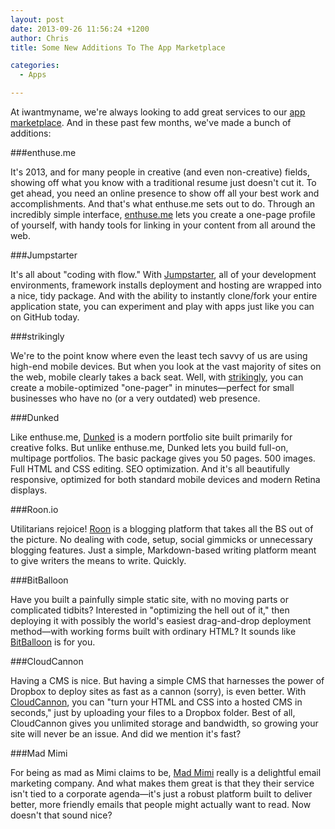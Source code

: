 ```yaml
---
layout: post
date: 2013-09-26 11:56:24 +1200
author: Chris
title: Some New Additions To The App Marketplace

categories:
  - Apps

---
```


<!-- excerpt -->

At iwantmyname, we're always looking to add great services to our [app marketplace](https://iwantmyname.com/services). And in these past few months, we've made a bunch of additions:

<!-- /excerpt -->

###enthuse.me

It's 2013, and for many people in creative (and even non-creative) fields, showing off what you know with a traditional resume just doesn't cut it. To get ahead, you need an online presence to show off all your best work and accomplishments. And that's what enthuse.me sets out to do. Through an incredibly simple interface, [enthuse.me][1] lets you create a one-page profile of yourself, with handy tools for linking in your content from all around the web. 

###Jumpstarter

It's all about "coding with flow." With [Jumpstarter][2], all of your development environments, framework installs deployment and hosting are wrapped into a nice, tidy package. And with the ability to instantly clone/fork your entire application state, you can experiment and play with apps just like you can on GitHub today.

###strikingly

We're to the point know where even the least tech savvy of us are using high-end mobile devices. But when you look at the vast majority of sites on the web, mobile clearly takes a back seat. Well, with [strikingly][3], you can create a mobile-optimized "one-pager" in minutes—perfect for small businesses who have no (or a very outdated) web presence.

###Dunked

Like enthuse.me, [Dunked][4] is a modern portfolio site built primarily for creative folks. But unlike enthuse.me, Dunked lets you build full-on, multipage portfolios. The basic package gives you 50 pages. 500 images. Full HTML and CSS editing. SEO optimization. And it's all beautifully responsive, optimized for both standard mobile devices and modern Retina displays. 

###Roon.io

Utilitarians rejoice! [Roon][5] is a blogging platform that takes all the BS out of the picture. No dealing with code, setup, social gimmicks or unnecessary blogging features. Just a simple, Markdown-based writing platform meant to give writers the means to write. Quickly. 

###BitBalloon

Have you built a painfully simple static site, with no moving parts or complicated tidbits? Interested in "optimizing the hell out of it," then deploying it with possibly the world's easiest drag-and-drop deployment method—with working forms built with ordinary HTML? It sounds like [BitBalloon][6] is for you.

###CloudCannon

Having a CMS is nice. But having a simple CMS that harnesses the power of Dropbox to deploy sites as fast as a cannon (sorry), is even better. With [CloudCannon][7], you can "turn your HTML and CSS into a hosted CMS in seconds," just by uploading your files to a Dropbox folder. Best of all, CloudCannon gives you unlimited storage and bandwidth, so growing your site will never be an issue. And did we mention it's fast?

###Mad Mimi

For being as mad as Mimi claims to be, [Mad Mimi][8] really is a delightful email marketing company. And what makes them great is that they their service isn't tied to a corporate agenda—it's just a robust platform built to deliver better, more friendly emails that people might actually want to read. Now doesn't that sound nice?

[1]:https://iwantmyname.com/services/personal-profile/enthuse-me-custom-domains
[2]:https://iwantmyname.com/services/developer/jumpstarter-custom-domain
[3]:https://iwantmyname.com/services/website-builder/strikingly-custom-domain
[4]:https://iwantmyname.com/services/portfolio-hosting/dunked-custom-domain
[5]:https://iwantmyname.com/services/blog-hosting/roon-custom-domain
[6]:https://iwantmyname.com/services/developer/bitballoon-custom-domain
[7]:https://iwantmyname.com/services/developer/cloud-cannon-custom-domains
[8]:https://iwantmyname.com/services/marketing/madmimi-newsletter-custom-domain
